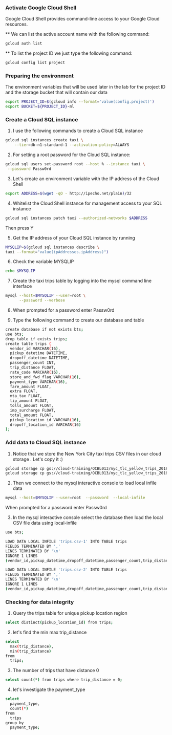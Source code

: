 ### Activate Google Cloud Shell

Google Cloud Shell provides command-line access to your Google Cloud resources.

**  We can list the active account name with the following command:

```bash
gcloud auth list
```

**  To list the project ID we just type the following command:
```bash
gcloud config list project
 ```

###  Preparing the environment

The environment variables that will be used later in the lab for the project ID and the storage bucket that will contain our data
```bash
export PROJECT_ID=$(gcloud info --format='value(config.project)')
export BUCKET=${PROJECT_ID}-ml
```
###  Create a Cloud SQL instance

1. I use the following commands to create a Cloud SQL instance

```bash
gcloud sql instances create taxi \
    --tier=db-n1-standard-1 --activation-policy=ALWAYS
```
2. For setting a root password for the Cloud SQL instance:

```bash
gcloud sql users set-password root --host % --instance taxi \
 --password Passw0rd

```
3. Let's create an environment variable with the IP address of the Cloud Shell
```bash
export ADDRESS=$(wget -qO - http://ipecho.net/plain)/32
```
4. Whitelist the Cloud Shell instance for management access to your SQL instance

```bash
gcloud sql instances patch taxi --authorized-networks $ADDRESS
```
Then press Y

5. Get the IP address of your Cloud SQL instance by running

```bash
MYSQLIP=$(gcloud sql instances describe \
taxi --format="value(ipAddresses.ipAddress)")
```

6. Check the variable MYSQLIP

```bash
echo $MYSQLIP
```

7. Create the taxi trips table by logging into the mysql command line interface

```bash 
mysql --host=$MYSQLIP --user=root \
      --password --verbose
```

8. When prompted for a password enter Passw0rd

9. Type the following command to create our database and table

```bash 
create database if not exists bts;
use bts;
drop table if exists trips;
create table trips (
  vendor_id VARCHAR(16),		
  pickup_datetime DATETIME,
  dropoff_datetime DATETIME,
  passenger_count INT,
  trip_distance FLOAT,
  rate_code VARCHAR(16),
  store_and_fwd_flag VARCHAR(16),
  payment_type VARCHAR(16),
  fare_amount FLOAT,
  extra FLOAT,
  mta_tax FLOAT,
  tip_amount FLOAT,
  tolls_amount FLOAT,
  imp_surcharge FLOAT,
  total_amount FLOAT,
  pickup_location_id VARCHAR(16),
  dropoff_location_id VARCHAR(16)
);

```

### Add data to Cloud SQL instance

1. Notice that we store  the New York City taxi trips CSV files in our cloud storage .
Let's copy it :)

```bash
gcloud storage cp gs://cloud-training/OCBL013/nyc_tlc_yellow_trips_2018_subset_1.csv trips.csv-1
gcloud storage cp gs://cloud-training/OCBL013/nyc_tlc_yellow_trips_2018_subset_2.csv trips.csv-2
```
2. Then we connect to the mysql interactive console to load local infile data

```bash
mysql --host=$MYSQLIP --user=root  --password  --local-infile
```
When prompted for a password enter Passw0rd

3. In the mysql interactive console select the database then load the local CSV file data using local-infile

```bash
use bts;

LOAD DATA LOCAL INFILE 'trips.csv-1' INTO TABLE trips
FIELDS TERMINATED BY ','
LINES TERMINATED BY '\n'
IGNORE 1 LINES
(vendor_id,pickup_datetime,dropoff_datetime,passenger_count,trip_distance,rate_code,store_and_fwd_flag,payment_type,fare_amount,extra,mta_tax,tip_amount,tolls_amount,imp_surcharge,total_amount,pickup_location_id,dropoff_location_id);

LOAD DATA LOCAL INFILE 'trips.csv-2' INTO TABLE trips
FIELDS TERMINATED BY ','
LINES TERMINATED BY '\n'
IGNORE 1 LINES
(vendor_id,pickup_datetime,dropoff_datetime,passenger_count,trip_distance,rate_code,store_and_fwd_flag,payment_type,fare_amount,extra,mta_tax,tip_amount,tolls_amount,imp_surcharge,total_amount,pickup_location_id,dropoff_location_id);


```

### Checking for data integrity

1. Query the trips table for unique pickup location region
```bash
select distinct(pickup_location_id) from trips;
```
2. let's find the min max trip_distance

```bash
select
  max(trip_distance),
  min(trip_distance)
from
  trips;
```
3. The number of trips that have distance 0

```bash
select count(*) from trips where trip_distance = 0;
```
4. let's investigate the payment_type

```bash
select
  payment_type,
  count(*)
from
  trips
group by
  payment_type;
```

